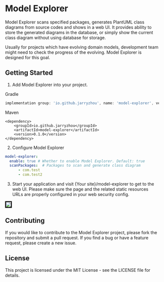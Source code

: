 # Model Explorer

Model Explorer scans specified packages, generates PlantUML class diagrams from source codes and shows in a web UI. 
It provides ability to store the generated diagrams in the database, or simply show the current class diagram without using database for storage.

Usually for projects which have evolving domain models, development team might need to check the progress of the evolving.
Model Explorer is designed for this goal.

## Getting Started
1. Add Model Explorer into your project.

Gradle
```groovy
implementation group: 'io.github.jarryzhou', name: 'model-explorer', version: '0.1.0'
```

Maven
```
<dependency>
    <groupId>io.github.jarryzhou</groupId>
    <artifactId>model-explorer</artifactId>
    <version>0.1.0</version>
</dependency>
```

2. Configure Model Explorer
```yaml
model-explorer:
  enable: true # Whether to enable Model Explorer. Default: true
  scanPackages:  # Packages to scan and generate class diagram
      - com.test
      - com.test2
```

3. Start your application and visit {Your site}/model-explorer to get to the web UI.
Please make sure the page and the related static resources URLs are properly configured in your web security config.
<img src="https://github.com/jarryscript/model-explorer-spring-boot-starter/assets/29606832/85ad2c5b-5b99-4841-b1fe-f905430595dc" style="border:3px solid black;">

## Contributing

If you would like to contribute to the Model Explorer project, please fork the repository and submit a pull request. If you find a bug or have a feature request, please create a new issue.

## License

This project is licensed under the MIT License - see the LICENSE file for details.
